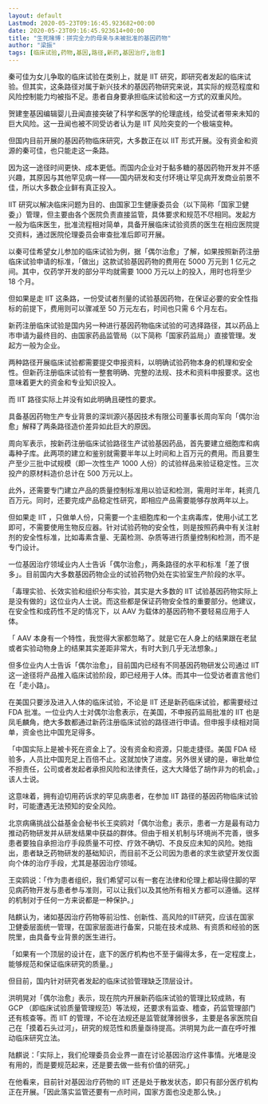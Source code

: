 ```yaml
---
layout: default
Lastmod: 2020-05-23T09:16:45.923682+00:00
date: 2020-05-23T09:16:45.923614+00:00
title: "生死赌博：拼完全力的母亲与未被批准的基因药物"
author: "梁振"
tags: [临床试验,药物,基因,路径,新药,基因治疗,治愈]
---
```


秦可佳为女儿争取的临床试验在类别上，就是 IIT 研究，即研究者发起的临床试验。但其实，这条路径对属于新兴技术的基因药物研究来说，其实际的规范程度和风险控制能力均被指不足。患者自身要承担临床试验和这一方式的双重风险。

贺建奎基因编辑婴儿丑闻直接突破了科学和医学的伦理底线，给受试者带来未知的巨大风险。这一丑闻也被不同受访者认为是 IIT 风险突变的一个极端变种。

但国内目前开展的基因药物临床研究，大多数正在以 IIT 形式开展。没有资金和资源的秦可佳，也只能走这一条路。

因为这一途径时间更快、成本更低。而国内企业对于黏多糖的基因药物开发并不感兴趣，其原因与其他罕见病一样——国内研发和支付环境让罕见病开发商业前景不佳，所以大多数企业鲜有真正投入。

IIT 研究以解决临床问题为目的、由国家卫生健康委员会（以下简称「国家卫健委」）管理，但主要由各个医院负责直接监管，具体要求和规范不尽相同。发起方一般为临床医生，批准流程相对简单，具备开展临床试验资质的医生在相应医院提交资料，通过医院伦理委员会审查批准后即可开展。

以秦可佳希望女儿参加的临床试验为例，据「偶尔治愈」了解，如果按照新药注册临床试验申请的标准，「做出」这款试验基因药物的费用在 5000 万元到 1 亿元之间。其中，仅药学开发的部分平均就需要 1000 万元以上的投入，用时也将至少 18 个月。

但如果是走 IIT 这条路，一份受试者剂量的试验基因药物，在保证必要的安全性指标的前提下，费用则可以骤减至 50 万元左右，时间也只需 6 个月左右。

新药注册临床试验是国内另一种进行基因药物临床试验的可选择路径，其以药品上市申请为最终目的、由国家药品监管局（以下简称「国家药监局」）直接管理。发起方一般为企业。

两种路径开展临床试验都需要提交申报资料，以明确试验药物本身的机理和安全性。但新药注册临床试验有一整套明确、完整的法规、技术和资料申报要求。这也意味着更大的资金和专业知识投入。

而 IIT 路径实际上并没有如此明确且硬性的要求。

具备基因药物生产专业背景的深圳源兴基因技术有限公司董事长周向军向「偶尔治愈」解释了两条路径造价差异如此巨大的原因。

周向军表示，按新药注册临床试验路径生产试验基因药品，首先要建立细胞库和病毒种子库。此两项的建立和鉴别就需要半年以上时间和上百万元的费用。而且要生产至少三批中试规模（即一次性生产 1000 人份）的试验样品来验证稳定性。三次投产的原材料造价总计在 500 万元以上。

此外，还需要专门建立产品的质量控制标准用以验证和检测，需用时半年，耗资几百万元。同时，还要完成产品稳定性研究，即相应产品需要能够存放两年以上。

但如果走 IIT ，只做单人份，只需要一个主细胞库和一个主病毒库，使用小试工艺即可，不需要使用生物反应器。针对试验药物的安全性，则是按照药典中有关注射剂的安全性标准，比如毒素含量、无菌检测、杂质等进行质量控制和检测，而不是专门设计。

一位基因治疗领域业内人士告诉「偶尔治愈」，两条路径的水平和标准「差了很多」。目前国内大多数基因药物企业的试验药物仍处在实验室生产阶段的水平。

「毒理实验、长效实验和组织分布实验，其实是大多数的 IIT 试验基因药物实际上是没有做的」这位业内人士说。而这些都是保证药物安全性的重要部分。他建议，在安全性和成药性不足的情况下，以 AAV 为载体的基因药物不要轻易应用于人体。

「 AAV 本身有一个特性，我觉得大家都忽略了。就是它在人身上的结果跟在老鼠或者实验动物身上的结果其实差距非常大，有时大到几乎无法想象。」

但多位业内人士告诉「偶尔治愈」，目前国内已经有不同基因药物研发公司通过 IIT 这一途径将产品推入临床试验阶段，即已经用于人体。而其中一位受访者直言他们在「走小路」。

在美国只要涉及进入人体的临床试验，不论是 IIT 还是新药临床试验，都需要经过 FDA 批准。一位业内人士对偶尔治愈表示，在美国，不申报药监局批准的 IIT 也是凤毛麟角，绝大多数都通过新药注册临床试验的路径进行申请。但申报手续相对简单，资金也比中国充足得多。

「中国实际上是被卡死在资金上了。没有资金和资源，只能走捷径。美国 FDA 经验多，人员比中国充足上百倍不止。这就加快了进度。另外很关键的是，审批单位不担责任，公司或者发起者承担风险和法律责任，这大大降低了胡作非为的机会。」该人士说。

这意味着，拥有迫切用药诉求的罕见病患者，在参加 IIT 路径的基因药物临床试验时，可能遭遇无法预知的安全风险。

北京病痛挑战公益基金会秘书长王奕鸥对「偶尔治愈」表示，患者一方是最有动力推动药物研发并从研发结果中获益的群体。但由于相关机制与环境尚不完善，很多患者要独自承担治疗手段质量不可控、疗效不确切、不良反应未知的风险。她指出，患者缺乏药物研发的基础知识，而目前不乏公司因为患者的求生欲望开发仅面向个体的治疗手段，尤其是基因治疗领域。

王奕鸥说：「作为患者组织，我们希望可以有一套在法律和伦理上都站得住脚的罕见病药物开发与患者参与准则，可以让我们以及其他所有相关方都可以遵循。这样的机制对于任何一方来说都是一种保护。」

陆麒认为，诸如基因治疗药物等前沿性、创新性、高风险的IIT研究，应该在国家卫健委层面统一管理，在国家层面进行备案，只能在技术成熟、有资质和经验的医院里，由具备专业背景的医生进行。

「如果有一个顶层的设计在，底下的医疗机构也不至于偏得太多，在一定程度上，能够规范和保证临床研究的质量。」 

但目前，国内针对研究者发起的临床试验管理缺乏顶层设计。

洪明晃对「偶尔治愈」表示，现在院内开展新药临床试验的管理比较成熟，有 GCP （即临床试验质量管理规范）等法规，还要求有监查、稽查，药监管理部门还有核查等。而 IIT 的管理，不论在法规还是监管就薄弱很多，主要是各家医院自己在「摸着石头过河」，研究的规范性和质量亟待提高。洪明晃为此一直在呼吁推动临床研究立法。

陆麒说：「实际上，我们伦理委员会业界一直在讨论基因治疗这件事情。光堵是没有用的，而是要规范起来，还是要去做一些有价值的研究。」

在他看来，目前针对基因治疗药物的 IIT 还是处于散发状态，即只有部分医疗机构正在开展。「因此落实监管还要有一点时间，国家方面也没走那么快。」

